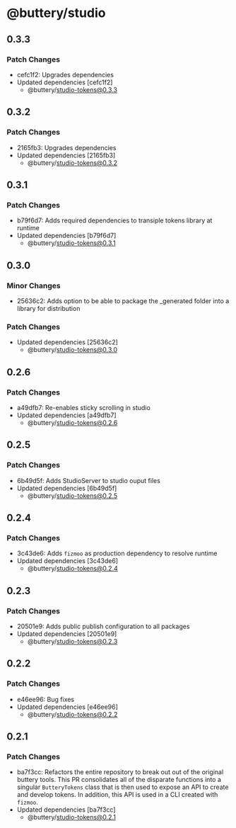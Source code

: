 # @buttery/studio

## 0.3.3

### Patch Changes

- cefc1f2: Upgrades dependencies
- Updated dependencies [cefc1f2]
  - @buttery/studio-tokens@0.3.3

## 0.3.2

### Patch Changes

- 2165fb3: Upgrades dependencies
- Updated dependencies [2165fb3]
  - @buttery/studio-tokens@0.3.2

## 0.3.1

### Patch Changes

- b79f6d7: Adds required dependencies to transiple tokens library at runtime
- Updated dependencies [b79f6d7]
  - @buttery/studio-tokens@0.3.1

## 0.3.0

### Minor Changes

- 25636c2: Adds option to be able to package the \_generated folder into a library for distribution

### Patch Changes

- Updated dependencies [25636c2]
  - @buttery/studio-tokens@0.3.0

## 0.2.6

### Patch Changes

- a49dfb7: Re-enables sticky scrolling in studio
- Updated dependencies [a49dfb7]
  - @buttery/studio-tokens@0.2.6

## 0.2.5

### Patch Changes

- 6b49d5f: Adds StudioServer to studio ouput files
- Updated dependencies [6b49d5f]
  - @buttery/studio-tokens@0.2.5

## 0.2.4

### Patch Changes

- 3c43de6: Adds `fizmoo` as production dependency to resolve runtime
- Updated dependencies [3c43de6]
  - @buttery/studio-tokens@0.2.4

## 0.2.3

### Patch Changes

- 20501e9: Adds public publish configuration to all packages
- Updated dependencies [20501e9]
  - @buttery/studio-tokens@0.2.3

## 0.2.2

### Patch Changes

- e46ee96: Bug fixes
- Updated dependencies [e46ee96]
  - @buttery/studio-tokens@0.2.2

## 0.2.1

### Patch Changes

- ba7f3cc: Refactors the entire repository to break out out of the original buttery tools. This PR consolidates all of the disparate functions into a singular `ButteryTokens` class that is then used to expose an API to create and develop tokens. In addition, this API is used in a CLI created with `fizmoo`.
- Updated dependencies [ba7f3cc]
  - @buttery/studio-tokens@0.2.1
